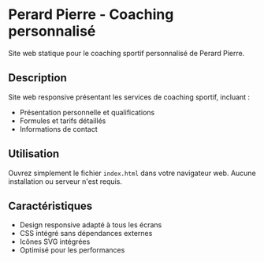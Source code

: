 # Perard Pierre - Coaching personnalisé

Site web statique pour le coaching sportif personnalisé de Perard Pierre.

## Description

Site web responsive présentant les services de coaching sportif, incluant :

- Présentation personnelle et qualifications
- Formules et tarifs détaillés
- Informations de contact

## Utilisation

Ouvrez simplement le fichier `index.html` dans votre navigateur web. Aucune installation ou serveur n'est requis.

## Caractéristiques

- Design responsive adapté à tous les écrans
- CSS intégré sans dépendances externes
- Icônes SVG intégrées
- Optimisé pour les performances
